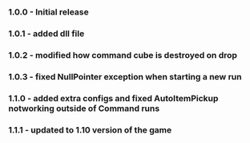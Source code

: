 ### 1.0.0 - Initial release

### 1.0.1 - added dll file

### 1.0.2 - modified how command cube is destroyed on drop

### 1.0.3 - fixed NullPointer exception when starting a new run

### 1.1.0 - added extra configs and fixed AutoItemPickup notworking outside of Command runs

### 1.1.1 - updated to 1.10 version of the game